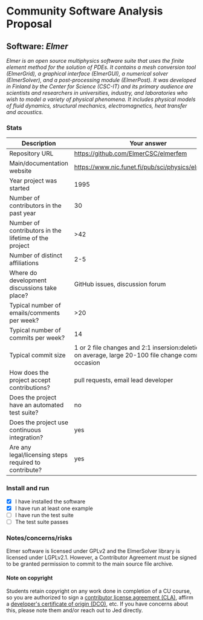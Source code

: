 # Community Software Analysis Proposal

## Software: *Elmer*

*Elmer is an open source multiphysics software suite that uses the finite element method for the solution of PDEs. It contains a mesh conversion tool (ElmerGrid), a graphical interface (ElmerGUI), a numerical solver (ElmerSolver), and a post-processing module (ElmerPost). It was developed in Finland by the Center for Science (CSC-IT) and its primary audience are scientists and researchers in universities, industry, and laboratories who wish to model a variety of physical phenomena. It includes physical models of fluid dynamics, structural mechanics, electromagnetics, heat transfer and acoustics.*

### Stats

| Description | Your answer |
|---------|-----------|
| Repository URL |  https://github.com/ElmerCSC/elmerfem  |
| Main/documentation website |  https://www.nic.funet.fi/pub/sci/physics/elmer/doc/  |
| Year project was started |  1995  |
| Number of contributors in the past year |  30  |
| Number of contributors in the lifetime of the project |  >42  |
| Number of distinct affiliations |  2-5  |
| Where do development discussions take place? |  GitHub issues, discussion forum  |
| Typical number of emails/comments per week? |  >20  |
| Typical number of commits per week? |  14  |
| Typical commit size |  1 or 2 file changes and 2:1 insersion:deletion ratio on average, large 20-100 file change commits on occasion  |
| How does the project accept contributions? |  pull requests, email lead developer  |
| Does the project have an automated test suite? |  no  |
| Does the project use continuous integration? |  yes  |
| Are any legal/licensing steps required to contribute? |  yes  |

### Install and run

- [x] I have installed the software
- [x] I have run at least one example
- [ ] I have run the test suite
- [ ] The test suite passes

### Notes/concerns/risks

Elmer software is licensed under GPLv2 and the ElmerSolver library is licensed under LGPLv2.1. 
However, a Contributor Agreement must be signed to be granted permission to commit to the main source file archive.

<!-- Please comment on any anomalies or known risks to following this
project, if you were unable to answer any questions above, or
otherwise have concerns about the appropriateness of the software.  If
the project requires a contributor license agreement or other
procedural steps, please explain here.  "None at this time" is
acceptable for this question. -->

#### Note on copyright
Students retain copyright on any work done in completion of a CU
course, so you are authorized to sign a [contributor license
agreement (CLA)](https://en.wikipedia.org/wiki/Contributor_License_Agreement),
affirm a [developer's certificate of
origin (DCO)](https://en.wikipedia.org/wiki/Developer_Certificate_of_Origin),
etc.  If you have concerns about this, please note them and/or reach
out to Jed directly.
